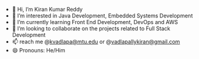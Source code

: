 - 👋 Hi, I’m Kiran Kumar Reddy
- 👀 I’m interested in Java Development, Embedded Systems Development
- 🌱 I’m currently learning Front End Development, DevOps and AWS
- 💞️ I’m looking to collaborate on the projects related to Full Stack Development
- 📫 reach me @kvadlapa@mtu.edu or @vadlapallykiran@gmail.com
- 😄 Pronouns: He/Him


<!---
kvadlapa/kvadlapa is a ✨ special ✨ repository because its `README.md` (this file) appears on your GitHub profile.
You can click the Preview link to take a look at your changes.
--->
